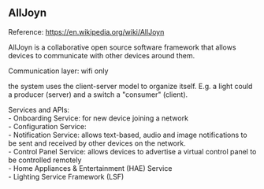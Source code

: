 AllJoyn
---------------------

Reference: https://en.wikipedia.org/wiki/AllJoyn

AllJoyn is a collaborative open source software framework that 
allows devices to communicate with other devices around them.

Communication layer: wifi only

the system uses the client-server model to organize itself.
E.g. a light could a producer (server) and a switch a "consumer" (client).

Services and APIs:  
	- Onboarding Service: for new device joining a network  
	- Configuration Service:  
	- Notification Service: allows text-based, audio and image notifications to be sent and received by other devices on the network.  
	- Control Panel Service: allows devices to advertise a virtual control panel to be controlled remotely  
	- Home Appliances & Entertainment (HAE) Service  
	- Lighting Service Framework (LSF)

